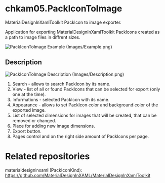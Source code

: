 # chkam05.PackIconToImage
MaterialDesignInXamlToolkit PackIcon to image exporter.  

Application for exporting MaterialDesignInXamlToolkit PackIcons created as a path to image files in diffrent sizes.  

![PackIconToImage Example (Images/Example.png)](../Images/Example.png)  

## Description

![PackIconToImage Description (Images/Description.png)](../Images/Description.png)  

1. Search - allows to search PackIcon by its name. 
2. View - list of all or found PackIcons that can be selected for export (only one at the time). 
3. Informations - selected PackIcon with its name. 
4. Appearance - allows to set PackIcon color and background color of the exported image. 
5. List of selected dimensions for images that will be created, that can be removed or changed. 
6. Place for adding new image dimensions. 
7. Export button. 
8. Pages control and on the right side amount of PackIcons per page. 

# Related repositories 

materialdesigninxaml (PackIconKind): https://github.com/MaterialDesignInXAML/MaterialDesignInXamlToolkit  

